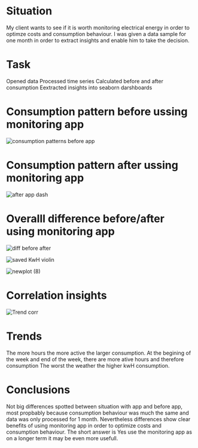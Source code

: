 # Situation
My client wants to see if it is worth monitoring electrical energy in order to optimze costs and consumption behaviour.
I was given a data sample for one month in order to extract insights and enable him to take the decision. 

# Task
Opened data
Processed time series
Calculated before and after consumption
Eextracted insights into seaborn darshboards

# Consumption pattern before ussing monitoring app


![consumption patterns before app](https://user-images.githubusercontent.com/47668423/104204513-a5fcc600-542d-11eb-8fe1-000464bde389.png)

# Consumption pattern after ussing monitoring app


![after app dash](https://user-images.githubusercontent.com/47668423/104204504-a4330280-542d-11eb-8051-3230028b9557.png)

# Overalll difference before/after using monitoring app


![diff before after](https://user-images.githubusercontent.com/47668423/104204515-a6955c80-542d-11eb-96fa-d3dae417f4cc.png)

![saved KwH violin](https://user-images.githubusercontent.com/47668423/104348195-b41c1680-5501-11eb-9a12-ba21097c64b4.png)

![newplot (8)](https://user-images.githubusercontent.com/47668423/104348188-b2525300-5501-11eb-81ca-16beee117a18.png)



# Correlation insights


![Trend corr](https://user-images.githubusercontent.com/47668423/104204516-a6955c80-542d-11eb-9de6-f0c4ebfc7362.png)


# Trends 
The more hours the more active the larger consumption.
At the begining of the week and end of the week, there are more ative hours and therefore consumption
The worst the weather the higher kwH consumption.

# Conclusions 
Not big differences spotted between situation with app and before app, most propbably because consumption behaviour was much the same and data was only processed for 1 month.
Nevertheless differences show clear benefits of using monitoring app in order to optimize costs and consumption behaviour.
The short answer is Yes use the monitoring app as on a longer term it may be even more usefull. 
